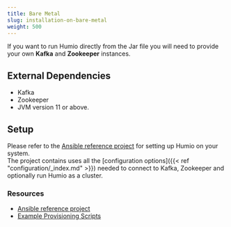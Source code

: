 ```yaml
---
title: Bare Metal
slug: installation-on-bare-metal
weight: 500
---
```


If you want to run Humio directly from the Jar file you will need to provide
your own **Kafka** and **Zookeeper** instances.

## External Dependencies

- Kafka
- Zookeeper
- JVM version 11 or above.

## Setup

Please refer to the [Ansible reference project](https://github.com/humio/ansible-demo) for setting
up Humio on your system.  
The project contains uses all the [configuration options]({{< ref "configuration/_index.md" >}})
needed to connect to Kafka, Zookeeper and optionally run Humio as a cluster.

### Resources

- [Ansible reference project](https://github.com/humio/ansible-demo)
- [Example Provisioning Scripts](https://github.com/humio/provision-humio-cluster)
